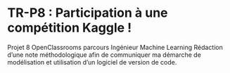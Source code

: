 # TR-P8 : Participation à une compétition Kaggle !
Projet 8 OpenClassrooms parcours Ingénieur Machine Learning
Rédaction d’une note méthodologique afin de communiquer ma démarche de modélisation et utilisation d’un logiciel de version de code.

